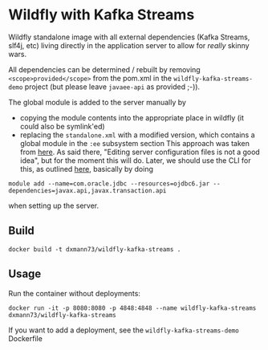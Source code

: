 Wildfly with Kafka Streams
===========================
Wildfly standalone image with all external dependencies (Kafka Streams, slf4j, etc) living directly in the application server to allow for 
*really* skinny wars. 

All dependencies can be determined / rebuilt by removing ```<scope>provided</scope>``` from the pom.xml in the 
```wildfly-kafka-streams-demo``` project (but please leave ```javaee-api``` as provided ;-)).

The global module is added to the server manually by
- copying the module contents into the appropriate place in wildfly (it could also be symlink'ed)
- replacing the ```standalone.xml``` with a modified version, which contains a global module in the ```:ee``` subsystem section
This approach was taken from [here](http://javahowto.blogspot.com/2012/09/how-to-create-global-modules-in-jboss.html). As said there,
"Editing server configuration files is not a good idea", but for the moment this will do.
Later, we should use the CLI for this, as outlined [here](https://developer.jboss.org/thread/221534), basically by doing 
```
module add --name=com.oracle.jdbc --resources=ojdbc6.jar --dependencies=javax.api,javax.transaction.api
```
when setting up the server.

Build
--------
```
docker build -t dxmann73/wildfly-kafka-streams .
```
Usage
--------
Run the container without deployments:
```
docker run -it -p 8080:8080 -p 4848:4848 --name wildfly-kafka-streams dxmann73/wildfly-kafka-streams
```
If you want to add a deployment, see the ```wildfly-kafka-streams-demo``` Dockerfile
